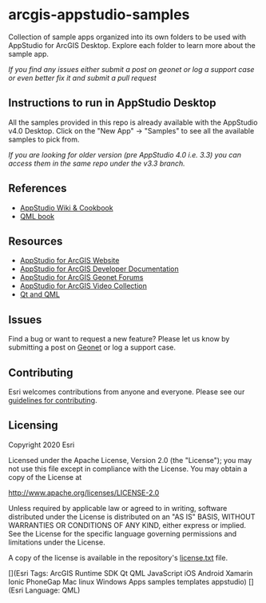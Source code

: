 
# arcgis-appstudio-samples

Collection of sample apps organized into its own folders to be used with AppStudio for ArcGIS Desktop. Explore each folder to learn more about the sample app.

_If you find any issues either submit a post on geonet or log a support case or even better fix it and submit a pull request_

## Instructions to run in AppStudio Desktop

All the samples provided in this repo is already available with the AppStudio v4.0 Desktop. Click on the "New App" -> "Samples" to see all the available samples to pick from.

_If you are looking for older version (pre AppStudio 4.0 i.e. 3.3) you can access them in the same repo under the v3.3 branch._

## References
* [AppStudio Wiki & Cookbook](https://github.com/Esri/arcgis-appstudio-samples/wiki)
* [QML book](https://qmlbook.github.io)

## Resources

* [AppStudio for ArcGIS Website](https://www.esri.com/en-us/arcgis/products/appstudio-for-arcgis/overview)
* [AppStudio for ArcGIS Developer Documentation](http://doc.arcgis.com/en/appstudio/extend-apps/useqtcreatorcreateapp.htm)
* [AppStudio for ArcGIS Geonet Forums](https://geonet.esri.com/groups/appstudio/)
* [AppStudio for ArcGIS Video Collection](https://www.youtube.com/watch?v=aDy2frQ8ywI&list=PLGZUzt4E4O2Lkm7DlITW8MWKmNjBGcXJP)
* [Qt and QML](http://www.qt.io/)

## Issues

Find a bug or want to request a new feature?  Please let us know by submitting a post on [Geonet](https://geonet.esri.com/groups/appstudio) or log a support case.

## Contributing

Esri welcomes contributions from anyone and everyone. Please see our [guidelines for contributing](https://github.com/esri/contributing).

## Licensing
Copyright 2020 Esri

Licensed under the Apache License, Version 2.0 (the "License");
you may not use this file except in compliance with the License.
You may obtain a copy of the License at

http://www.apache.org/licenses/LICENSE-2.0

Unless required by applicable law or agreed to in writing, software
distributed under the License is distributed on an "AS IS" BASIS,
WITHOUT WARRANTIES OR CONDITIONS OF ANY KIND, either express or implied.
See the License for the specific language governing permissions and
limitations under the License.

A copy of the license is available in the repository's [license.txt](license.txt) file.


[](Esri Tags: ArcGIS Runtime SDK Qt QML JavaScript iOS Android Xamarin Ionic PhoneGap Mac linux Windows Apps samples templates appstudio)
[](Esri Language: QML)
